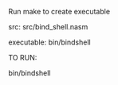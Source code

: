 

Run make to create executable

src: src/bind_shell.nasm

executable: bin/bindshell


TO RUN:

bin/bindshell <PORT>
